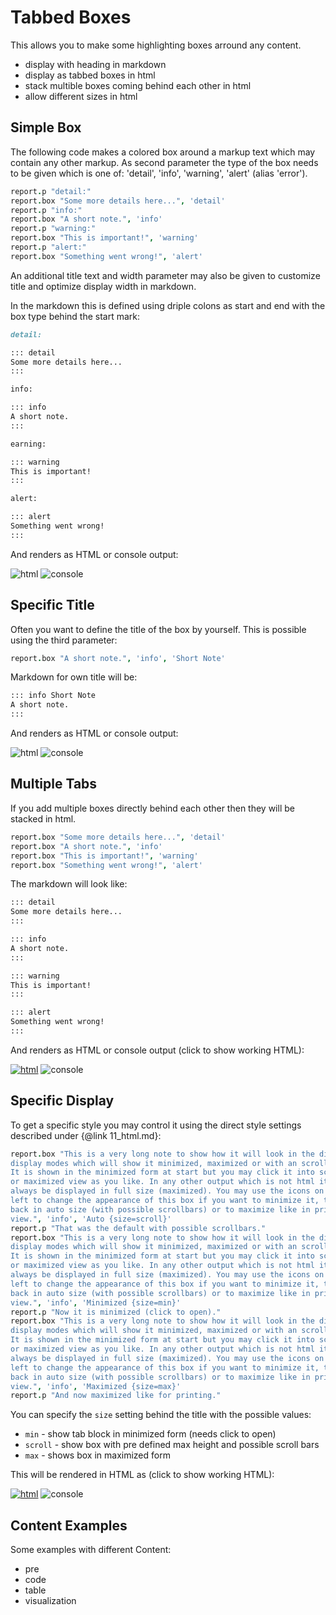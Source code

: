 Tabbed Boxes
=====================================================================
This allows you to make some highlighting boxes arround any content.

- display with heading in markdown
- display as tabbed boxes in html
- stack multible boxes coming behind each other in html
- allow different sizes in html


Simple Box
------------------------------------------------------------------
The following code makes a colored box around a markup text which may contain
any other markup. As second parameter the type of the box needs to be given
which is one of: 'detail', 'info', 'warning', 'alert' (alias 'error').

``` coffee
report.p "detail:"
report.box "Some more details here...", 'detail'
report.p "info:"
report.box "A short note.", 'info'
report.p "warning:"
report.box "This is important!", 'warning'
report.p "alert:"
report.box "Something went wrong!", 'alert'
```

An additional title text and width parameter may also be given to customize title
and optimize display width in markdown.

In the markdown this is defined using driple colons as start and end with the
box type behind the start mark:

``` markdown
detail:

::: detail
Some more details here...
:::

info:

::: info
A short note.
:::

earning:

::: warning
This is important!
:::

alert:

::: alert
Something went wrong!
:::
```

And renders as HTML or console output:

![html](../examples/box.png) ![console](../examples/box.console.png)


Specific Title
-----------------------------------------------------------------
Often you want to define the title of the box by yourself. This is possible using
the third parameter:

``` coffee
report.box "A short note.", 'info', 'Short Note'
```

Markdown for own title will be:

``` markdown
::: info Short Note
A short note.
:::
```

And renders as HTML or console output:

![html](../examples/box-title.png) ![console](../examples/box-title.console.png)


Multiple Tabs
-----------------------------------------------------------------
If you add multiple boxes directly behind each other then they will be stacked
in html.

``` coffee
report.box "Some more details here...", 'detail'
report.box "A short note.", 'info'
report.box "This is important!", 'warning'
report.box "Something went wrong!", 'alert'
```

The markdown will look like:

``` markdown
::: detail
Some more details here...
:::

::: info
A short note.
:::

::: warning
This is important!
:::

::: alert
Something went wrong!
:::
```

And renders as HTML or console output (click to show working HTML):

[![html](../examples/box-stack.png)](http://htmlpreview.github.io/?https://github.com/alinex/node-report/blob/master/src/examples/box-stack.html) ![console](../examples/box-stack.console.png)


Specific Display
-----------------------------------------------------------------
To get a specific style you may control it using the direct style settings described
under {@link 11_html.md}:

``` coffee
report.box "This is a very long note to show how it will look in the different
display modes which will show it minimized, maximized or with an scroll bar.
It is shown in the minimized form at start but you may click it into scroll
or maximized view as you like. In any other output which is not html it will
always be displayed in full size (maximized). You may use the icons on the top
left to change the appearance of this box if you want to minimize it, to open
back in auto size (with possible scrollbars) or to maximize like in print
view.", 'info', 'Auto {size=scroll}'
report.p "That was the default with possible scrollbars."
report.box "This is a very long note to show how it will look in the different
display modes which will show it minimized, maximized or with an scroll bar.
It is shown in the minimized form at start but you may click it into scroll
or maximized view as you like. In any other output which is not html it will
always be displayed in full size (maximized). You may use the icons on the top
left to change the appearance of this box if you want to minimize it, to open
back in auto size (with possible scrollbars) or to maximize like in print
view.", 'info', 'Minimized {size=min}'
report.p "Now it is minimized (click to open)."
report.box "This is a very long note to show how it will look in the different
display modes which will show it minimized, maximized or with an scroll bar.
It is shown in the minimized form at start but you may click it into scroll
or maximized view as you like. In any other output which is not html it will
always be displayed in full size (maximized). You may use the icons on the top
left to change the appearance of this box if you want to minimize it, to open
back in auto size (with possible scrollbars) or to maximize like in print
view.", 'info', 'Maximized {size=max}'
report.p "And now maximized like for printing."
```

You can specify the `size` setting behind the title with the possible values:
- `min` - show tab block in minimized form (needs click to open)
- `scroll` - show box with pre defined max height and possible scroll bars
- `max` - shows box in maximized form

This will be rendered in HTML as (click to show working HTML):

[![html](../examples/box-size.png)](http://htmlpreview.github.io/?https://github.com/alinex/node-report/blob/master/src/examples/box-size.html) ![console](../examples/box-size.console.png)


Content Examples
-----------------------------------------------------------------
Some examples with different Content:

- pre
- code
- table
- visualization
